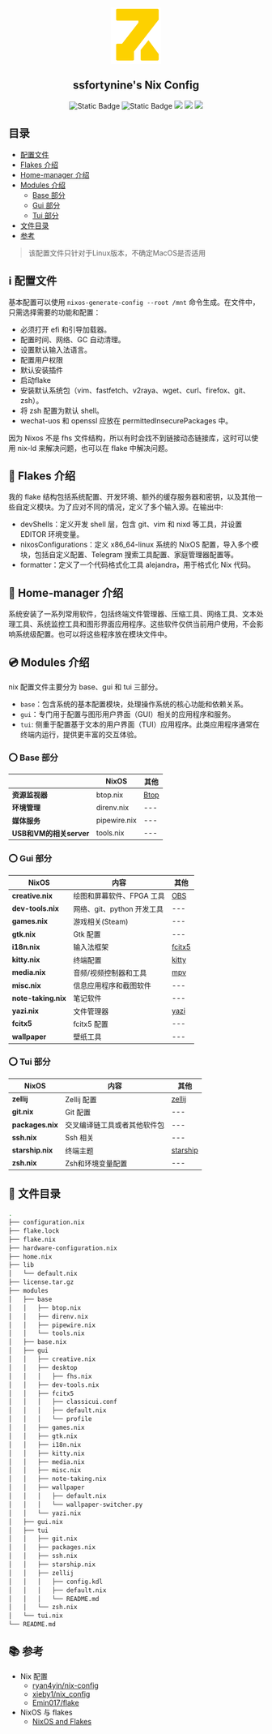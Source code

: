 <p align="center">
  <img width="100px" src="./images/logo.png" align="center" alt="GitHub Readme Stats" />
  <h2 align="center">ssfortynine's Nix Config</h2>
  <p align="center">
    <img alt="Static Badge" src="https://img.shields.io/badge/Nixos-24.05-blue">
    <img alt="Static Badge" src="https://img.shields.io/badge/nix%20flakes-learning-ff66ff">
    <img src="https://img.shields.io/github/issues/ssfortynine/nix-config" />
    <img src="https://img.shields.io/github/forks/ssfortynine/nix-config" />
    <img src="https://img.shields.io/github/stars/ssfortynine/nix-config" />
   </p>
</p>

## 目录
+ [配置文件](#配置文件)
+ [Flakes 介绍](#Flakes)
+ [Home-manager 介绍](#Home-manager)
+ [Modules 介绍](#Modules)
    + [Base 部分](#Base)
    + [Gui 部分](#Gui)
    + [Tui 部分](#Tui)
+ [文件目录](#文件目录)
+ [参考](#参考)

> 该配置文件只针对于Linux版本，不确定MacOS是否适用

## :information_source: 配置文件

基本配置可以使用 `nixos-generate-config --root /mnt` 命令生成。在文件中，只需选择需要的功能和配置：
+ 必须打开 efi 和引导加载器。
+ 配置时间、网络、GC 自动清理。
+ 设置默认输入法语言。
+ 配置用户权限
+ 默认安装插件
+ 启动flake
+ 安装默认系统包（vim、fastfetch、v2raya、wget、curl、firefox、git、zsh）。
+ 将 zsh 配置为默认 shell。
+ wechat-uos 和 openssl 应放在 permittedInsecurePackages 中。

因为 Nixos 不是 fhs 文件结构，所以有时会找不到链接动态链接库，这时可以使用 nix-ld 来解决问题，也可以在 flake 中解决问题。

## :page_facing_up: Flakes 介绍

我的 flake 结构包括系统配置、开发环境、额外的缓存服务器和密钥，以及其他一些自定义模块。为了应对不同的情况，定义了多个输入源。在输出中:

+ devShells：定义开发 shell 层，包含 git、vim 和 nixd 等工具，并设置 EDITOR 环境变量。
+ nixosConfigurations：定义 x86_64-linux 系统的 NixOS 配置，导入多个模块，包括自定义配置、Telegram 搜索工具配置、家庭管理器配置等。
+ formatter：定义了一个代码格式化工具 alejandra，用于格式化 Nix 代码。

## :page_facing_up: Home-manager 介绍

系统安装了一系列常用软件，包括终端文件管理器、压缩工具、网络工具、文本处理工具、系统监控工具和图形界面应用程序。这些软件仅供当前用户使用，不会影响系统级配置。也可以将这些程序放在模块文件中。

## :cd: Modules 介绍

nix 配置文件主要分为 base、gui 和 tui 三部分。
+ `base`：包含系统的基本配置模块，处理操作系统的核心功能和依赖关系。
+ `gui`：专门用于配置与图形用户界面（GUI）相关的应用程序和服务。 
+ `tui`: 侧重于配置基于文本的用户界面（TUI）应用程序。此类应用程序通常在终端内运行，提供更丰富的交互体验。

### :o: Base 部分
|                             | NixOS                                       | 其他  |
| --------------------------- | --------------------------------------------| ----  |
|**资源监视器**             | btop.nix                                      | [Btop][Btop]|
|**环境管理**               | direnv.nix                                    | ---   |
|**媒体服务**               | pipewire.nix                                  | ---   |
|**USB和VM的相关server**    | tools.nix                                     | ---   |

### :o: Gui 部分

| NixOS                       | 内容                                        | 其他  |
| --------------------------- | --------------------------------------------| ----  |
|**creative.nix**             | 绘图和屏幕软件、FPGA 工具                   | [OBS][OBS]|  
|**dev-tools.nix**            | 网络、git、python 开发工具                  | ---   |
|**games.nix**                | 游戏相关(Steam)                             | ---   |
|**gtk.nix**                  | Gtk 配置                                    | ---   |
|**i18n.nix**                 | 输入法框架                                  | [fcitx5][Fcitx5]   |
|**kitty.nix**                | 终端配置                                    | [kitty][kitty]|
|**media.nix**                | 音频/视频控制器和工具                       | [mpv][mpv]|
|**misc.nix**                 | 信息应用程序和截图软件                      | ---   |
|**note-taking.nix**          | 笔记软件                                    | ---   |
|**yazi.nix**                 | 文件管理器                                  | [yazi][Yazi]|
|**fcitx5**                   | fcitx5 配置                                 | ---   |
|**wallpaper**                | 壁纸工具                                    | ---   |

### :o: Tui 部分

| NixOS  | 内容 | 其他 |
| ----- | ------------- | ---- |
|**zellij** | Zellij 配置 | [zellij][Zellij] |
|**git.nix** | Git 配置 | --- |
|**packages.nix** | 交叉编译链工具或者其他软件包| --- |
|**ssh.nix** | Ssh 相关 | --- |
|**starship.nix** | 终端主题 | [starship][Starship] |
|**zsh.nix** | Zsh和环境变量配置 | --- |


## :card_index: 文件目录
```bash
.
├── configuration.nix
├── flake.lock
├── flake.nix
├── hardware-configuration.nix
├── home.nix
├── lib
│   └── default.nix
├── license.tar.gz
├── modules
│   ├── base
│   │   ├── btop.nix
│   │   ├── direnv.nix
│   │   ├── pipewire.nix
│   │   └── tools.nix
│   ├── base.nix
│   ├── gui
│   │   ├── creative.nix
│   │   ├── desktop
│   │   │   ├── fhs.nix
│   │   ├── dev-tools.nix
│   │   ├── fcitx5
│   │   │   ├── classicui.conf
│   │   │   ├── default.nix
│   │   │   └── profile
│   │   ├── games.nix
│   │   ├── gtk.nix
│   │   ├── i18n.nix
│   │   ├── kitty.nix
│   │   ├── media.nix
│   │   ├── misc.nix
│   │   ├── note-taking.nix
│   │   ├── wallpaper
│   │   │   ├── default.nix
│   │   │   └── wallpaper-switcher.py
│   │   └── yazi.nix
│   ├── gui.nix
│   ├── tui
│   │   ├── git.nix
│   │   ├── packages.nix
│   │   ├── ssh.nix
│   │   ├── starship.nix
│   │   ├── zellij
│   │   │   ├── config.kdl
│   │   │   ├── default.nix
│   │   │   └── README.md
│   │   └── zsh.nix
│   └── tui.nix
└── README.md

```
## :books: 参考

+ Nix 配置
    + [ryan4yin/nix-config](https://github.com/ryan4yin/nix-config)
    + [xieby1/nix_config](https://github.com/xieby1/nix_config)
    + [Emin017/flake](https://github.com/Emin017/flake)
+ NixOS 与 flakes
    + [NixOS and Flakes](https://nixos-and-flakes.thiscute.world/zh/preface)




[Kitty]: https://github.com/kovidgoyal/kitty
[Starship]: https://github.com/starship/starship
[Btop]: https://github.com/aristocratos/btop
[mpv]: https://github.com/mpv-player/mpv
[Zellij]: https://github.com/zellij-org/zellij
[OBS]: https://obsproject.com
[Yazi]: https://github.com/sxyazi/yazi
[Fcitx5]: https://github.com/fcitx/fcitx5
[ryan4yin/nix-config]:https://github.com/ryan4yin/nix-config

